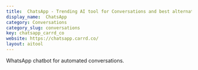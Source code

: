 ```yaml
---
title:  ChatsApp - Trending AI tool for Conversations and best alternatives
display_name:  ChatsApp
category: Conversations
category_slug: conversations
key: chatsapp_carrd_co
website: https://chatsapp.carrd.co/
layout: aitool
---
```


WhatsApp chatbot for automated conversations.
